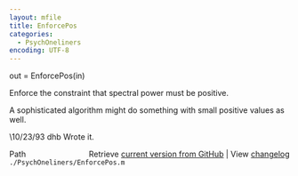 ```yaml
---
layout: mfile
title: EnforcePos
categories:
  - PsychOneliners
encoding: UTF-8
---
```


 out = EnforcePos(in)

Enforce the constraint that spectral power must be
positive.

A sophisticated algorithm might do something with small
positive values as well.

\10/23/93  dhb  Wrote it.


<div class="code_header" style="text-align:right;">
  <span style="float:left;">Path&nbsp;&nbsp;</span> <span class="counter">Retrieve <a href=
  "https://raw.github.com/Psychtoolbox-3/Psychtoolbox-3/beta/./PsychOneliners/EnforcePos.m">current version from GitHub</a> | View <a href=
  "https://github.com/Psychtoolbox-3/Psychtoolbox-3/commits/beta/./PsychOneliners/EnforcePos.m">changelog</a></span>
</div>
<div class="code">
  <code>./PsychOneliners/EnforcePos.m</code>
</div>

